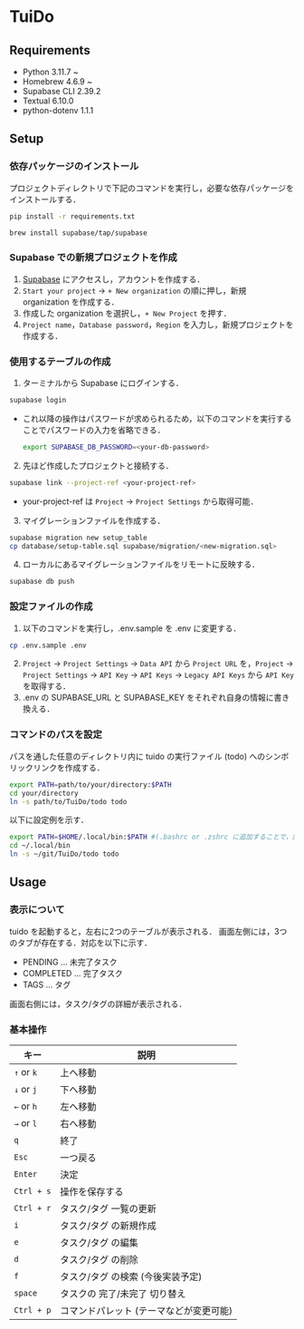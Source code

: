 # TuiDo

## Requirements
- Python 3.11.7 ~
- Homebrew 4.6.9 ~
- Supabase CLI 2.39.2
- Textual 6.10.0
- python-dotenv 1.1.1

## Setup
### 依存パッケージのインストール

プロジェクトディレクトリで下記のコマンドを実行し，必要な依存パッケージをインストールする．
``` bash
pip install -r requirements.txt
```
``` bash
brew install supabase/tap/supabase
```

### Supabase での新規プロジェクトを作成
1. [Supabase](https://supabase.com/) にアクセスし，アカウントを作成する．
2. `Start your project` -> `+ New organization` の順に押し，新規 organization を作成する．
3. 作成した organization を選択し，`+ New Project` を押す．
4. `Project name`，`Database password`，`Region` を入力し，新規プロジェクトを作成する．

### 使用するテーブルの作成
1. ターミナルから Supabase にログインする．
``` bash
supabase login
```
- これ以降の操作はパスワードが求められるため，以下のコマンドを実行することでパスワードの入力を省略できる．
    ``` bash
    export SUPABASE_DB_PASSWORD=<your-db-password>
    ```

2. 先ほど作成したプロジェクトと接続する．
``` bash
supabase link --project-ref <your-project-ref>
```
- your-project-ref は `Project` -> `Project Settings` から取得可能．

3. マイグレーションファイルを作成する．
``` bash
supabase migration new setup_table
cp database/setup-table.sql supabase/migration/<new-migration.sql>
```
4. ローカルにあるマイグレーションファイルをリモートに反映する．
``` bash
supabase db push
```

### 設定ファイルの作成
1.  以下のコマンドを実行し，.env.sample を .env に変更する．
``` bash
cp .env.sample .env
```
2. `Project` -> `Project Settings` -> `Data API` から `Project URL` を，`Project` -> `Project Settings` -> `API Key` -> `API Keys` -> `Legacy API Keys` から `API Key` を取得する．
3. .env の SUPABASE_URL と SUPABASE_KEY をそれぞれ自身の情報に書き換える．

### コマンドのパスを設定

パスを通した任意のディレクトリ内に tuido の実行ファイル (todo) へのシンボリックリンクを作成する．

``` bash
export PATH=path/to/your/directory:$PATH
cd your/directory
ln -s path/to/TuiDo/todo todo
```
以下に設定例を示す．

``` bash
export PATH=$HOME/.local/bin:$PATH #(.bashrc or .zshrc に追加することで，設定を永続化)
cd ~/.local/bin
ln -s ~/git/TuiDo/todo todo
```

## Usage
### 表示について
tuido を起動すると，左右に2つのテーブルが表示される．
画面左側には，3つのタブが存在する．対応を以下に示す．
- PENDING … 未完了タスク
- COMPLETED … 完了タスク
- TAGS … タグ

画面右側には，タスク/タグの詳細が表示される．

### 基本操作
|キー|説明|
|---|---|
|`↑` or `k`|上へ移動|
|`↓` or `j`|下へ移動|
|`←` or `h`|左へ移動|
|`→` or `l`|右へ移動|
|`q`|終了|
|`Esc`|一つ戻る|
|`Enter`|決定|
|`Ctrl + s`|操作を保存する|
|`Ctrl + r`|タスク/タグ 一覧の更新|
|`i`|タスク/タグ の新規作成|
|`e`|タスク/タグ の編集|
|`d`|タスク/タグ の削除|
|`f`|タスク/タグ の検索 (今後実装予定)|
|`space`|タスクの 完了/未完了 切り替え|
|`Ctrl + p`|コマンドパレット (テーマなどが変更可能)|
